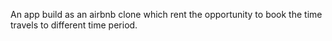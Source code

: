 An app build as an airbnb clone which rent the opportunity to book the time travels to different time period.

